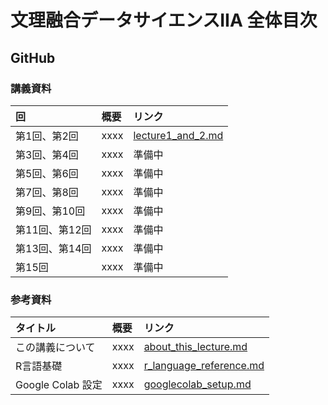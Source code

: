 # 文理融合データサイエンスIIA 全体目次

## GitHub

### 講義資料


| 回           | 概要   |  リンク                                      |
|:--           |:--     | :--                                         |
| 第1回、第2回  | xxxx   | [lecture1_and_2.md](text/lecture1_and_2.md) |
| 第3回、第4回  | xxxx   | 準備中                                      |
| 第5回、第6回  | xxxx   | 準備中                                      |
| 第7回、第8回  | xxxx   | 準備中                                      |
| 第9回、第10回 | xxxx   | 準備中                                      |
| 第11回、第12回| xxxx   | 準備中                                      |
| 第13回、第14回| xxxx   | 準備中                                      |
| 第15回       | xxxx   | 準備中                                      |



### 参考資料
| タイトル           | 概要   |  リンク                                      |
|:--           |:--     | :--                                         |
| この講義について  | xxxx   | [about_this_lecture.md](reference/about_this_lecture.md) |
| R言語基礎  | xxxx   | [r_language_reference.md](reference/r_language_reference.md) |
| Google Colab 設定  | xxxx   | [googlecolab_setup.md](reference/googlecolab_setup.md) |
